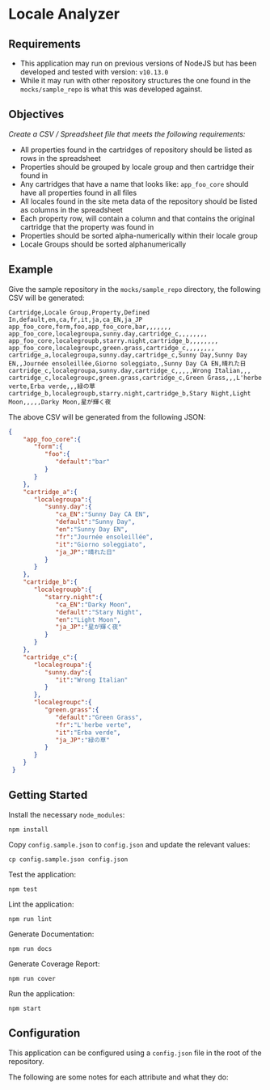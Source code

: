 # Locale Analyzer

## Requirements
* This application may run on previous versions of NodeJS but has been developed and tested with version: `v10.13.0`
* While it may run with other repository structures the one found in the `mocks/sample_repo` is what this was developed against.

## Objectives

*Create a CSV / Spreadsheet file that meets the following requirements:*
* All properties found in the cartridges of repository should be listed as rows in the spreadsheet
* Properties should be grouped by locale group and then cartridge their found in
* Any cartridges that have a name that looks like: `app_foo_core` should have all properties found in all files
* All locales found in the site meta data of the repository should be listed as columns in the spreadsheet
* Each property row, will contain a column and that contains the original cartridge that the property was found in
* Properties should be sorted alpha-numerically within their locale group
* Locale Groups should be sorted alphanumerically

## Example
Give the sample repository in the `mocks/sample_repo` directory, the following CSV will be generated:
```
Cartridge,Locale Group,Property,Defined In,default,en,ca,fr,it,ja,ca_EN,ja_JP
app_foo_core,form,foo,app_foo_core,bar,,,,,,,
app_foo_core,localegroupa,sunny.day,cartridge_c,,,,,,,,
app_foo_core,localegroupb,starry.night,cartridge_b,,,,,,,,
app_foo_core,localegroupc,green.grass,cartridge_c,,,,,,,,
cartridge_a,localegroupa,sunny.day,cartridge_c,Sunny Day,Sunny Day EN,,Journée ensoleillée,Giorno soleggiato,,Sunny Day CA EN,晴れた日
cartridge_c,localegroupa,sunny.day,cartridge_c,,,,,Wrong Italian,,,
cartridge_c,localegroupc,green.grass,cartridge_c,Green Grass,,,L'herbe verte,Erba verde,,,緑の草
cartridge_b,localegroupb,starry.night,cartridge_b,Stary Night,Light Moon,,,,,Darky Moon,星が輝く夜
```

The above CSV will be generated from the following JSON:
```JSON
{
    "app_foo_core":{
       "form":{
          "foo":{
             "default":"bar"
          }
       }
    },
    "cartridge_a":{
       "localegroupa":{
          "sunny.day":{
             "ca_EN":"Sunny Day CA EN",
             "default":"Sunny Day",
             "en":"Sunny Day EN",
             "fr":"Journée ensoleillée",
             "it":"Giorno soleggiato",
             "ja_JP":"晴れた日"
          }
       }
    },
    "cartridge_b":{
       "localegroupb":{
          "starry.night":{
             "ca_EN":"Darky Moon",
             "default":"Stary Night",
             "en":"Light Moon",
             "ja_JP":"星が輝く夜"
          }
       }
    },
    "cartridge_c":{
       "localegroupa":{
          "sunny.day":{
             "it":"Wrong Italian"
          }
       },
       "localegroupc":{
          "green.grass":{
             "default":"Green Grass",
             "fr":"L'herbe verte",
             "it":"Erba verde",
             "ja_JP":"緑の草"
          }
       }
    }
 }
```

## Getting Started

Install the necessary `node_modules`:
```
npm install
```

Copy `config.sample.json` to `config.json` and update the relevant values:
```
cp config.sample.json config.json
```

Test the application:
```
npm test
```

Lint the application:
```
npm run lint
```

Generate Documentation:
```
npm run docs
```

Generate Coverage Report:
```
npm run cover
```

Run the application:
```
npm start
```
## Configuration
This application can be configured using a `config.json` file in the root of the repository.

The following are some notes for each attribute and what they do:

```
